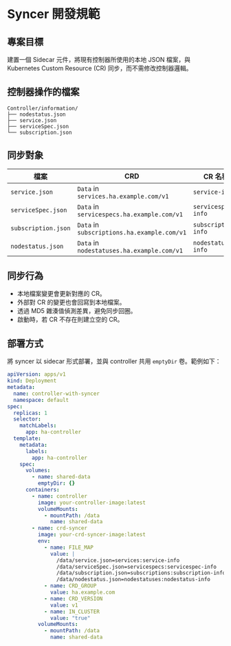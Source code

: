 # Syncer 開發規範

## 專案目標

建置一個 Sidecar 元件，將現有控制器所使用的本地 JSON 檔案，與 Kubernetes Custom Resource (CR) 同步，而不需修改控制器邏輯。

## 控制器操作的檔案

```
Controller/information/
├── nodestatus.json
├── service.json
├── serviceSpec.json
└── subscription.json
```

## 同步對象

| 檔案                  | CRD                                         | CR 名稱               | 複數名稱            |
| ------------------- | ------------------------------------------- | ------------------- | --------------- |
| `service.json`      | `Data` in `services.ha.example.com/v1`      | `service-info`      | `services`      |
| `serviceSpec.json`  | `Data` in `servicespecs.ha.example.com/v1`  | `servicespec-info`  | `servicespecs`  |
| `subscription.json` | `Data` in `subscriptions.ha.example.com/v1` | `subscription-info` | `subscriptions` |
| `nodestatus.json`   | `Data` in `nodestatuses.ha.example.com/v1`  | `nodestatus-info`   | `nodestatuses`  |

## 同步行為

* 本地檔案變更會更新對應的 CR。
* 外部對 CR 的變更也會回寫到本地檔案。
* 透過 MD5 雜湊值偵測差異，避免同步回圈。
* 啟動時，若 CR 不存在則建立空的 CR。

## 部署方式

將 syncer 以 sidecar 形式部署，並與 controller 共用 `emptyDir` 卷。範例如下：

```yaml
apiVersion: apps/v1
kind: Deployment
metadata:
  name: controller-with-syncer
  namespace: default
spec:
  replicas: 1
  selector:
    matchLabels:
      app: ha-controller
  template:
    metadata:
      labels:
        app: ha-controller
    spec:
      volumes:
        - name: shared-data
          emptyDir: {}
      containers:
        - name: controller
          image: your-controller-image:latest
          volumeMounts:
            - mountPath: /data
              name: shared-data
        - name: crd-syncer
          image: your-crd-syncer-image:latest
          env:
            - name: FILE_MAP
              value: |
                /data/service.json=services:service-info
                /data/serviceSpec.json=servicespecs:servicespec-info
                /data/subscription.json=subscriptions:subscription-info
                /data/nodestatus.json=nodestatuses:nodestatus-info
            - name: CRD_GROUP
              value: ha.example.com
            - name: CRD_VERSION
              value: v1
            - name: IN_CLUSTER
              value: "true"
          volumeMounts:
            - mountPath: /data
              name: shared-data
```
